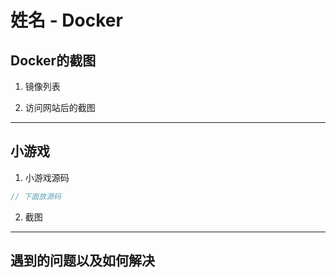 # 姓名 - Docker

## Docker的截图

1. 镜像列表



2. 访问网站后的截图



---

## 小游戏 

1. 小游戏源码

```java
// 下面放源码

```

2. 截图



---

## 遇到的问题以及如何解决

